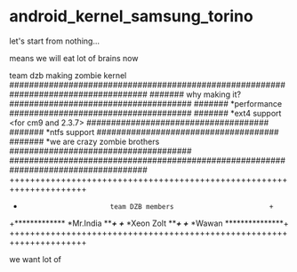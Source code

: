 android_kernel_samsung_torino
=============================

let's start from nothing...
 
means we will eat lot of brains now
 
team dzb making zombie kernel <to reveal the darker side>
####################################################################################
#######            why making it?              #####################################
#######     *performance                       #####################################
#######     *ext4 support <for cm9 and 2.3.7>  #####################################
#######     *ntfs support <zombie thing>       #####################################
#######     *we are crazy zombie brothers      #####################################
####################################################################################
+++++++++++++++++++++++++++++++++++++++++++++++++++++++++++++++++++++
+                           team DZB members                        +
+*************            *Mr.India <Raw99>          ***************+
+*************            *Xeon Zolt                 ***************+
+*************            *Wawan                     ***************+
+++++++++++++++++++++++++++++++++++++++++++++++++++++++++++++++++++++

we want lot of
